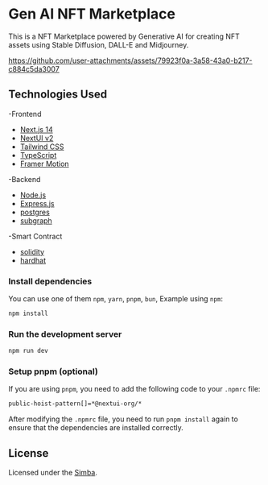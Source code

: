 # Gen AI NFT Marketplace

This is a NFT Marketplace powered by Generative AI for creating NFT assets using Stable Diffusion, DALL-E and Midjourney.



https://github.com/user-attachments/assets/79923f0a-3a58-43a0-b217-c884c5da3007


## Technologies Used

-Frontend

- [Next.js 14](https://nextjs.org/docs/getting-started)
- [NextUI v2](https://nextui.org/)
- [Tailwind CSS](https://tailwindcss.com/)
- [TypeScript](https://www.typescriptlang.org/)
- [Framer Motion](https://www.framer.com/motion/)

-Backend

- [Node.js](https://nodejs.org/)
- [Express.js](https://expressjs.com/)
- [postgres](https://www.postgresql.org/)
- [subgraph](https://thegraph.com/)

-Smart Contract

- [solidity](https://docs.soliditylang.org/en/v0.8.17/)
- [hardhat](https://hardhat.org/)

### Install dependencies

You can use one of them `npm`, `yarn`, `pnpm`, `bun`, Example using `npm`:

```bash
npm install
```

### Run the development server

```bash
npm run dev
```

### Setup pnpm (optional)

If you are using `pnpm`, you need to add the following code to your `.npmrc` file:

```bash
public-hoist-pattern[]=*@nextui-org/*
```

After modifying the `.npmrc` file, you need to run `pnpm install` again to ensure that the dependencies are installed correctly.

## License

Licensed under the [Simba](https://t.me/xcrypto1112).
